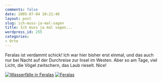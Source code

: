 ```yaml
---
comments: false
date: 2005-07-04 10:21:40
layout: post
slug: ich-muss-ja-mal-sagen
title: Ich muss ja mal sagen...
wordpress_id: 255
categories:
- Orte
---
```


Feralas ist verdammt schick! Ich war hier bisher erst einmal, und das auch nur bei Nacht auf der Durchreise zur Insel im Westen. Aber so am Tage, viel Licht, die Vögel zwitschern, das Laub rieselt. Nice!

[![Wasserfälle in Feralas](http://photos19.flickr.com/23437691_645e68f9cd_m.jpg)](http://www.flickr.com/photos/walsweer/23437691/) [![Feralas](http://photos19.flickr.com/23437700_6741174322_m.jpg)](http://www.flickr.com/photos/walsweer/23437700/)  

